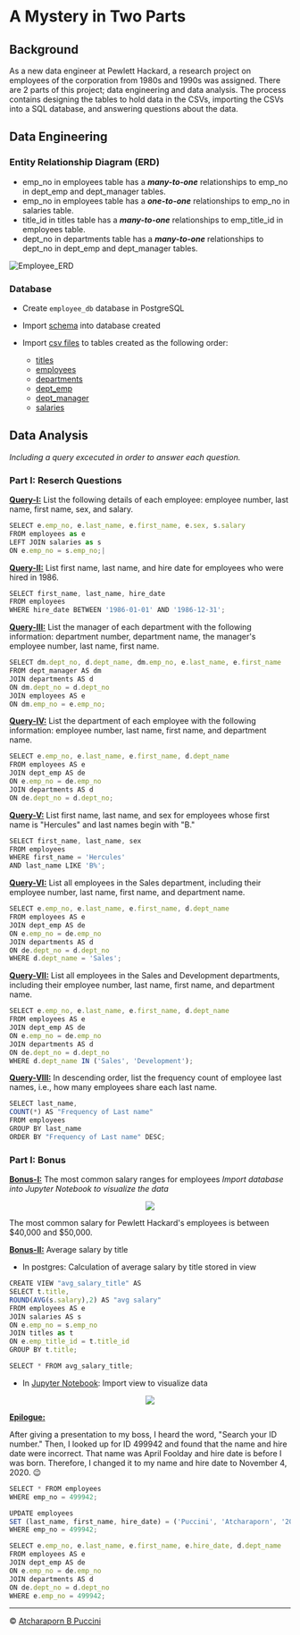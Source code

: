 # A Mystery in Two Parts

## Background

As a new data engineer at Pewlett Hackard, a research project on employees of the corporation from 1980s and 1990s was assigned. There are 2 parts of this project; data engineering and data analysis. The process contains designing the tables to hold data in the CSVs, importing the CSVs into a SQL database, and answering questions about the data. 

## Data Engineering

### Entity Relationship Diagram (ERD)

- emp_no in employees table has a ***many-to-one*** relationships to emp_no in dept_emp and dept_manager tables.
- emp_no in employees table has a ***one-to-one*** relationships to emp_no in salaries table.
- title_id in titles table has a ***many-to-one*** relationships to emp_title_id in employees table.
- dept_no in departments table has a ***many-to-one*** relationships to dept_no in dept_emp and dept_manager tables.

![Employee_ERD](Images/employee_DBD.png)

### Database

- Create `employee_db` database in PostgreSQL 
- Import [schema](EmployeeSQL/employee_schema.sql) into database created
- Import [csv files](Resources) to tables created as the following order:

  * [titles](Resources/titles.csv)
  * [employees](Resources/employees.csv)
  * [departments](Resources/departments.csv)
  * [dept_emp](Resources/dept_emp.csv)
  * [dept_manager](Resources/dept_manager.csv)
  * [salaries](Resources/salaries.csv)

## Data Analysis
*Including a query excecuted in order to answer each question.*

### Part I: Reserch Questions
 
[**Query-I:**](EmployeeSQL/Q1.sql) List the following details of each employee: employee number, last name, first name, sex, and salary.

```javascript
SELECT e.emp_no, e.last_name, e.first_name, e.sex, s.salary
FROM employees as e
LEFT JOIN salaries as s
ON e.emp_no = s.emp_no;|
```

[**Query-II:**](EmployeeSQL/Q2.sql) List first name, last name, and hire date for employees who were hired in 1986.

```javascript
SELECT first_name, last_name, hire_date
FROM employees
WHERE hire_date BETWEEN '1986-01-01' AND '1986-12-31';
```

[**Query-III:**](EmployeeSQL/Q3.sql) List the manager of each department with the following information: department number, department name, the manager's employee number, last name, first name.

```javascript
SELECT dm.dept_no, d.dept_name, dm.emp_no, e.last_name, e.first_name
FROM dept_manager AS dm
JOIN departments AS d 
ON dm.dept_no = d.dept_no
JOIN employees AS e 
ON dm.emp_no = e.emp_no;
```

[**Query-IV:**](EmployeeSQL/Q4.sql) List the department of each employee with the following information: employee number, last name, first name, and department name.

```javascript
SELECT e.emp_no, e.last_name, e.first_name, d.dept_name
FROM employees AS e
JOIN dept_emp AS de
ON e.emp_no = de.emp_no
JOIN departments AS d
ON de.dept_no = d.dept_no;
```

[**Query-V:**](EmployeeSQL/Q5.sql) List first name, last name, and sex for employees whose first name is "Hercules" and last names begin with "B."

```javascript
SELECT first_name, last_name, sex
FROM employees 
WHERE first_name = 'Hercules'
AND last_name LIKE 'B%';
```

[**Query-VI:**](EmployeeSQL/Q6.sql) List all employees in the Sales department, including their employee number, last name, first name, and department name.

```javascript
SELECT e.emp_no, e.last_name, e.first_name, d.dept_name
FROM employees AS e
JOIN dept_emp AS de
ON e.emp_no = de.emp_no
JOIN departments AS d
ON de.dept_no = d.dept_no
WHERE d.dept_name = 'Sales';
```

[**Query-VII:**](EmployeeSQL/Q7.sql) List all employees in the Sales and Development departments, including their employee number, last name, first name, and department name.

```javascript
SELECT e.emp_no, e.last_name, e.first_name, d.dept_name
FROM employees AS e
JOIN dept_emp AS de
ON e.emp_no = de.emp_no
JOIN departments AS d
ON de.dept_no = d.dept_no
WHERE d.dept_name IN ('Sales', 'Development');
```

[**Query-VIII:**](EmployeeSQL/Q8.sql) In descending order, list the frequency count of employee last names, i.e., how many employees share each last name.

```javascript
SELECT last_name,
COUNT(*) AS "Frequency of Last name"
FROM employees
GROUP BY last_name
ORDER BY "Frequency of Last name" DESC;
```

### Part I: Bonus

[**Bonus-I:**](https://nbviewer.jupyter.org/github/abpuccini/sql-challenge/blob/main/Employee_DB.ipynb) The most common salary ranges for employees 
*Import database into Jupyter Notebook to visualize the data*

<p align="center">
  <img src="Images/salary_range.png">
</p>

The most common salary for Pewlett Hackard's employees is between $40,000 and $50,000.

[**Bonus-II:**](EmployeeSQL/bonus_q2.sql) Average salary by title

- In postgres: Calculation of average salary by title stored in view

```javascript
CREATE VIEW "avg_salary_title" AS
SELECT t.title,
ROUND(AVG(s.salary),2) AS "avg salary"
FROM employees AS e 
JOIN salaries AS s
ON e.emp_no = s.emp_no
JOIN titles as t
ON e.emp_title_id = t.title_id
GROUP BY t.title;

SELECT * FROM avg_salary_title;
```

- In [Jupyter Notebook](https://nbviewer.jupyter.org/github/abpuccini/sql-challenge/blob/main/Employee_DB.ipynb): Import view to visualize data 

<p align="center">
  <img src="Images/avg_salary_title.png">
</p>

[**Epilogue:**](EmployeeSQL/bonus-epilogue.sql)

After giving a presentation to my boss, I heard the word, "Search your ID number." Then, I looked up for ID 499942 and found that the name and hire date were incorrect. That name was April Foolday and hire date is before I was born. Therefore, I changed it to my name and hire date to November 4, 2020. :wink:   

```javascript
SELECT * FROM employees
WHERE emp_no = 499942;

UPDATE employees
SET (last_name, first_name, hire_date) = ('Puccini', 'Atcharaporn', '2020-11-04')
WHERE emp_no = 499942;

SELECT e.emp_no, e.last_name, e.first_name, e.hire_date, d.dept_name
FROM employees AS e
JOIN dept_emp AS de
ON e.emp_no = de.emp_no
JOIN departments AS d
ON de.dept_no = d.dept_no
WHERE e.emp_no = 499942;
```

---
© [Atcharaporn B Puccini](https://www.linkedin.com/in/atcharaporn-puccini-233614118)